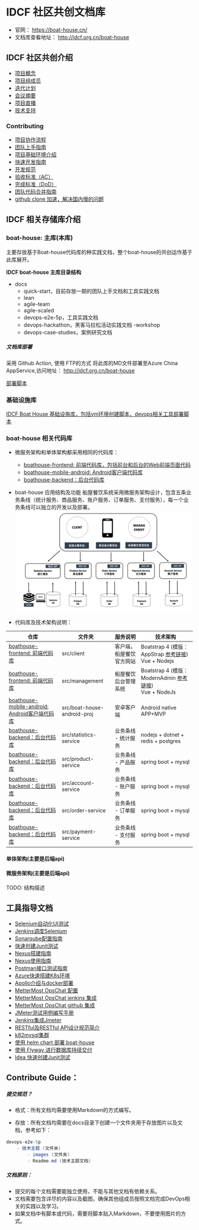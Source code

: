# IDCF 社区共创文档库

- 官网： https://boat-house.cn/    
- 文档库查看地址： http://idcf.org.cn/boat-house

## IDCF 社区共创介绍

* [项目概念](docs/quick-start/operation/proj-description.md)
* [项目组成员](docs/quick-start/operation/team-member.md)
* [迭代计划](docs/quick-start/operation/sprint-plan.md)
* [会议摘要](docs/quick-start/operation/session-note.md)
* [项目直播](docs/quick-start/operation/proj-live-cast.md)
* [技术支持](docs/quick-start/operation/tech-support.md)


### Contributing

* [项目协作流程](docs/quick-start/operation/contributing-flow.md)
* [团队上手指南](docs/quick-start/operation/team-quick-start.md)
* [项目基础环境介绍](docs/quick-start/operation/project-base-inst.md)
* [快速开发指南](docs/quick-start/operation/dev-guide.md)
* [开发规范](docs/quick-start/operation/dev-spec.md)
* [验收标准（AC）](docs/quick-start/operation/ac.md)
* [完成标准（DoD）](docs/quick-start/operation/dod.md)
* [团队代码合并指南](docs/quick-start/operation/code-merge.md)
* [github clone 加速，解决国内慢的问题](docs/quick-start/operation/github-access-proxy-for-cn.md)

## IDCF 相关存储库介绍

### boat-house: 主库(本库)

主要存放基于Boat-house代码库的种实践文档，整个boat-house的共创运作基于此库展开。

**IDCF boat-house 主库目录结构**

- docs
	- quick-start，目前存放一期的团队上手文档和工具实践文档
	- lean
	- agile-team
	- agile-scaled
	- devops-e2e-5p，工具实践文档
	- devops-hackathon，黑客马拉松活动实践文档
		-workshop
	- devops-case-studies，案例研究文档

 
##### 文档库部署

采用 Github Action, 使用 FTP的方式 将此库的MD文件部署至Azure China AppService,访问地址： http://idcf.org.cn/boat-house

[部署脚本](https://github.com/idcf-boat-house/boat-house/actions?query=workflow%3Aboat-house-docs-deploy)

### 基础设施库

[IDCF Boat House 基础设施库，包括vm环境创建脚本，devops相关工具部署脚本](https://github.com/idcf-boat-house/boat-house-infrastructure)

### boat-house 相关代码库

- 微服务架构和单体架构都采用相同的代码库：
	- [boathouse-frontend: 前端代码库，包括前台和后台的Web前端页面代码](https://github.com/idcf-boat-house/boat-house-frontend)
	- [boathouse-mobile-android: Android客户端代码库](https://github.com/idcf-boat-house/boat-house-mobile-android)
	- [boathouse-backend：后台代码库](https://github.com/idcf-boat-house/boat-house-backend)

- boat-house 应用结构及功能
船屋餐饮系统采用微服务架构设计，包含五条业务条线（统计服务、商品服务、账户服务、订单服务、支付服务），每一个业务条线可以独立的开发以及部署。
![markdown](/images/boathouse-structure.png "markdown")

- 代码库及技术架构说明： 

| 仓库  | 文件夹  | 服务说明 | 技术架构 |
| ----- | ------------ | ------------ |------------ |
| [boathouse-frontend: 前端代码库](https://github.com/idcf-boat-house/boat-house-frontend) | src/client  | 客户端，船屋餐饮官方网站  | Boatstrap 4 (模版：AppStrap [参考链接](http://demos.themelize.me/appstrap3.3.3/theme/intro.html "参考链接"))  <br> Vue + Nodejs|
| [boathouse-frontend: 前端代码库](https://github.com/idcf-boat-house/boat-house-frontend) | src/management  | 船屋餐饮后台管理系统  | Boatstrap 4 (模版：ModernAdmin [参考链接](https://preview.themeforest.net/item/modern-admin-clean-bootstrap-4-dashboard-html-template/full_screen_preview/21430660?_ga=2.66676205.272140448.1583930719-396544145.1583854564 "参考链接"))  <br> Vue + NodeJs |
| [boathouse-mobile-android: Android客户端代码库](https://github.com/idcf-boat-house/boat-house-mobile-android)|src/boat-house-android-proj|安卓客户端|Android native APP+MVP|
|[boathouse-backend：后台代码库](https://github.com/idcf-boat-house/boat-house-backend) | src/statistics-service  | 业务条线 - 统计服务  | nodejs + dotnet + redis + postgres  |
|[boathouse-backend：后台代码库](https://github.com/idcf-boat-house/boat-house-backend) | src/product-service  | 业务条线 - 产品服务  |spring boot + mysql |
|[boathouse-backend：后台代码库](https://github.com/idcf-boat-house/boat-house-backend) | src/account-service  | 业务条线 - 账户服务  |spring boot + mysql |
|[boathouse-backend：后台代码库](https://github.com/idcf-boat-house/boat-house-backend) | src/order-service  | 业务条线 - 订单服务  |spring boot + mysql |
|[boathouse-backend：后台代码库](https://github.com/idcf-boat-house/boat-house-backend) | src/payment-service  | 业务条线 - 支付服务  |spring boot + mysql |

#### 单体架构(主要是后端api)



#### 微服务架构(主要是后端api)



TODO: 结构描述

## 工具指导文档

* [Selenium自动化UI测试](docs/quick-start/guide/selenium-ui-testing/Readme.md)
* [Jenkins调度Selenium](docs/quick-start/guide/selenium-for-jenkins/Readme.md)
* [Sonarqube配置指南](docs/quick-start/guide/sonarqube/Readme.md)
* [快速创建Junit测试](docs/quick-start/guide/junit-testing/Readme.md)
* [Nexus搭建指南](docs/quick-start/guide/nexus-deploy/Readme.md)
* [Nexus使用指南](docs/quick-start/guide/nexus-guide/Readme.md)
* [Postman接口测试指南](docs/quick-start/guide/postman-api-testing/Readme.md)
* [Azure快速搭建K8s环境](docs/quick-start/guide/k8s-azure/Readme.md)
* [Apollo介绍与docker部署](docs/quick-start/guide/apollo-config-center/Readme.md)
* [MetterMost OpsChat 配置](docs/quick-start/guide/chat-ops-metter-most/readme.md)
* [MetterMost OpsChat jenkins 集成](docs/quick-start/guide/chat-ops-metter-most/jenkins.md)
* [MetterMost OpsChat github 集成](docs/quick-start/guide/chat-ops-metter-most/github.md)
* [JMeter测试用例编写手册](docs/quick-start/guide/JMeter/Readme.md)
* [Jenkins集成Jmeter](docs/quick-start/guide/JMeter/jmeter--for-jenkins.md)
* [RESTful及RESTful API设计规范简介](docs/quick-start/guide/spec/restfull-api-design-spec.md)
* [k82mysql集群](docs/quick-start/guide/mysql-k8s-deploy/Readme.md)
* [使用 helm chart 部署 boat-house ](docs/quick-start/guide/k8s-helm-deploy-boat-house/README.md)
* [使用 Flyway 进行数据库持续交付](docs/quick-start/guide/java-flyway-db-pipeline/Readme.md)
* [Idea 快速创建Junit测试](docs/quick-start/guide/junit-testing/Readme.md)


## Contribute Guide：

##### 提交规范？

 - 格式：所有文档均需要使用Markdown的方式编写。

 - 存放：所有文档均需要在docs目录下创建一个文件夹用于存放图片以及文档，参考如下：

```csharp
devops-e2e-5p
	- 技术主题 (文件夹)
		- images (文件夹)
		- Readme.md (技术主题文档)
```


##### 文档原则：

 - 提交的每个文档需要能独立使用，不能与其他文档有依赖关系。
 - 文档需要包含详尽的内容以及截图，确保其他组成员按照文档完成DevOps相关的实践以及学习。
 - 如果文档中有脚本或代码，需要将脚本贴入Markdown，不要使用图片的方式。

